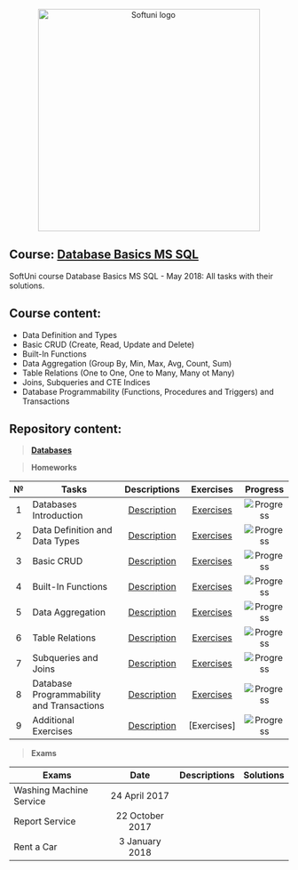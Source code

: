 <p align="center">
	<a href="https://softuni.bg/"><img src="https://www.jobs.bg/assets/logo/2017-09-01/b_6e048c01c340d967f2a6e540e9825d46.png" alt="Softuni logo" width="400" align="center">
	</a>
<p>

## Course: [Database Basics MS SQL](https://softuni.bg/trainings/1985/database-basics-mssql-may-2018/internal#lesson-8421)
SoftUni course Database Basics MS SQL - May 2018: All tasks with their solutions.

## Course content:
- Data Definition and Types
- Basic CRUD (Create, Read, Update and Delete)
- Built-In Functions
- Data Aggregation (Group By, Min, Max, Avg, Count, Sum)
- Table Relations (One to One, One to Many, Many ot Many)
- Joins, Subqueries and CTE Indices
- Database Programmability (Functions, Procedures and Triggers) and Transactions 

## Repository content:

> **[Databases](https://github.com/dobroslav-atanasov/Database-Basics-MS-SQL/tree/master/Databases)**

> **Homeworks**

№	|Tasks										|Descriptions																						|Exercises																																									|Progress																														
:--:|-------------------------------------------|:-------------------------------------------------------------------------------------------------:|:-------------------------------------------------------------------------------------------------------------------------------------------------------------------------:|:---------------:
1	|Databases Introduction						|[Description](https://github.com/dobroslav-atanasov/Database-Basics-MS-SQL/tree/master/Resources)	|[Exercises](https://github.com/dobroslav-atanasov/Database-Basics-MS-SQL/tree/master/01.IntroductionToDatabases/01.IntroductionToDatabases)								|![Progress](http://progressed.io/bar/100?title=completed)
2	|Data Definition and Data Types				|[Description](https://github.com/dobroslav-atanasov/Database-Basics-MS-SQL/tree/master/Resources)	|[Exercises](https://github.com/dobroslav-atanasov/Database-Basics-MS-SQL/tree/master/02.DataDefinitionAndDataTypes/02.DataDefinitionAndDataTypes)							|![Progress](http://progressed.io/bar/100?title=completed)
3	|Basic CRUD									|[Description](https://github.com/dobroslav-atanasov/Database-Basics-MS-SQL/tree/master/Resources)	|[Exercises](https://github.com/dobroslav-atanasov/Database-Basics-MS-SQL/tree/master/03.BasicCRUD/03.BasicCRUD)															|![Progress](http://progressed.io/bar/100?title=completed)
4	|Built-In Functions							|[Description](https://github.com/dobroslav-atanasov/Database-Basics-MS-SQL/tree/master/Resources)	|[Exercises](https://github.com/dobroslav-atanasov/Database-Basics-MS-SQL/tree/master/04.BuiltInFunctions/04.BuiltInFunctions)												|![Progress](http://progressed.io/bar/100?title=completed)
5	|Data Aggregation							|[Description](https://github.com/dobroslav-atanasov/Database-Basics-MS-SQL/tree/master/Resources)	|[Exercises](https://github.com/dobroslav-atanasov/Database-Basics-MS-SQL/tree/master/05.DataAggregation/05.DataAggregation)												|![Progress](http://progressed.io/bar/100?title=completed)
6	|Table Relations							|[Description](https://github.com/dobroslav-atanasov/Database-Basics-MS-SQL/tree/master/Resources)	|[Exercises](https://github.com/dobroslav-atanasov/Database-Basics-MS-SQL/tree/master/06.TableRelations/06.TableRelations)													|![Progress](http://progressed.io/bar/100?title=completed)
7	|Subqueries and Joins						|[Description](https://github.com/dobroslav-atanasov/Database-Basics-MS-SQL/tree/master/Resources)	|[Exercises](https://github.com/dobroslav-atanasov/Database-Basics-MS-SQL/tree/master/07.JoinsSubqueriesAndCTEIndices/07.JoinsSubqueriesAndCTEIndices)						|![Progress](http://progressed.io/bar/100?title=completed)
8	|Database Programmability and Transactions 	|[Description](https://github.com/dobroslav-atanasov/Database-Basics-MS-SQL/tree/master/Resources)	|[Exercises](https://github.com/dobroslav-atanasov/Database-Basics-MS-SQL/tree/master/08.DatabaseProgrammabilityAndTransactions/08.DatabaseProgrammabilityAndTransactions)	|![Progress](http://progressed.io/bar/60)
9	|Additional Exercises						|[Description](https://github.com/dobroslav-atanasov/Database-Basics-MS-SQL/tree/master/Resources)	|[Exercises]																											|![Progress](http://progressed.io/bar/0)

> **Exams**

Exams						|Date				|Descriptions																															|Solutions
----------------------------|:-----------------:|:-------------------------------------------------------------------------------------------------------------------------------------:|:----------:
Washing Machine Service		|24 April 2017		|
Report Service				|22 October 2017	|
Rent a Car					|3 January 2018		|